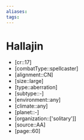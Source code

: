 ```yaml
---
aliases: 
tags: 
---
```


# Hallajin

- [cr::17]
- [combatType::spellcaster]
- [alignment::CN]
- [size::large]
- [type::aberration]
- [subtype::-]
- [environment::any]
- [climate::any]
- [planet::-]
- [organization::['solitary']]
- [source::AA]
- [page::60]
